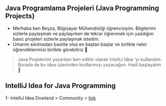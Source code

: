 ## Java Programlama Projeleri (Java Programming Projects)
- Merhaba ben Beyza, Bilgisayar Mühendisliği öğrencisiyim. Bilgilerimi sizlerle paylaşmak ve paylaşırken de tekrar öğrenmek için yazdığım basic projeleri sizlerle paylaşmak istedim.
- Umarım sıkılmadan basitte olsa en baştan başlar ve birlikte neler öğrendiklerimizi birlikte görebiliriz 🙂
> Java Projelerimi yazarken ben editör olarak IntelliJ Idea 'yı kullandım. Burada da bu idea üzerinden kodlarımızı yazacağım.
>  Hadi başlayalım 🙂

## IntelliJ Idea for Java Programming
1- IntelliJ Idea Dowland > Community > [link](https://www.jetbrains.com/idea/download/#section=windows)
